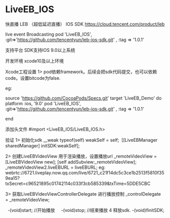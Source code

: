 # LiveEB_IOS
快直播 LEB （超低延迟直播） IOS SDK https://cloud.tencent.com/product/leb

live event Broadcasting
 pod 'LiveEB_IOS', :git=>'https://github.com/tencentyun/leb-ios-sdk.git' , :tag => '1.0.1'

支持平台
SDK支持IOS 9.0以上系统

开发环境
xcode10及以上环境


Xcode工程设置
1> pod依赖framework。后续会把sdk代码提交，也可以依赖code。设置bitcode为false.

eg:

source 'https://github.com/CocoaPods/Specs.git'
target 'LiveEB_Demo' do
 platform :ios, '9.0'
 pod 'LiveEB_IOS', :git=>'https://github.com/tencentyun/leb-ios-sdk.git' , :tag => '1.0.1'
 
end


添加头文件
#import <LiveEB_IOS/LiveEB_IOS.h>

验证
1>  初始化sdk
__weak typeof(self) weakSelf = self;
 [[LiveEBManager sharedManager] initSDK:weakSelf];



2> 创建LiveEBVideoView 用于渲染播放，设置播放url
 _remoteVideoView = [LiveEBVideoView new];
[self addSubview:_remoteVideoView];
     
_remoteVideoView2.liveEBURL = liveEBURL;
eg: webrtc://6721.liveplay.now.qq.com/live/6721_c21f14dc5c3ce1b2513f5810f359ea15?txSecret=c96521895c01742114c033f3cb585339&txTime=5DDE5CBC


3> 获取LiveEBVideoViewControllerDelegate 进行播放控制
_controlDelegate = _remoteVideoView;

   -(void)start;  //开始播放
    -(void)stop;  //结束播放
4 释放sdk.
-(void)finitSDK;


